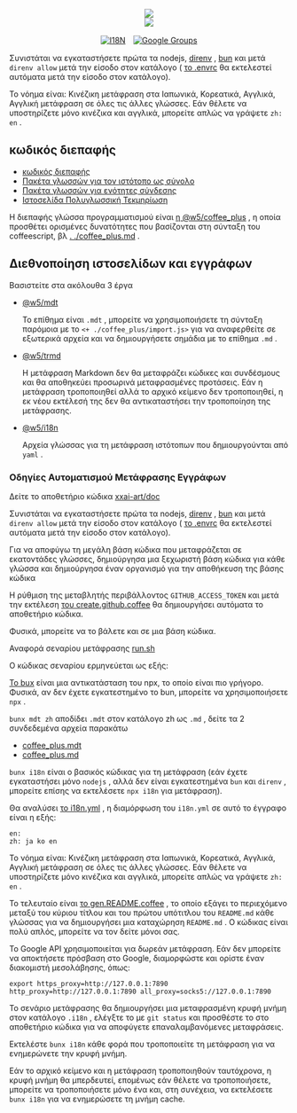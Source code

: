 <p align="center"><a href="https://xxai.art"><img src="https://cdn.jsdelivr.net/gh/xxai-art/doc/logo.svg"/></a><br/><a href="https://xxai.art"><img src="https://cdn.jsdelivr.net/gh/xxai-art/doc/xxai.svg"/></a></p><p align="center"><a href="https://github.com/xxai-art/doc#readme"><img alt="I18N" src="https://cdn.jsdelivr.net/gh/wactax/img/t.svg"/></a>　<a href="https://groups.google.com/u/0/g/xxai-art"><img alt="Google Groups" src="https://cdn.jsdelivr.net/gh/wactax/img/g-groups.svg"/></a></p>

Συνιστάται να εγκαταστήσετε πρώτα τα nodejs, [direnv](https://direnv.net) , [bun](https://github.com/oven-sh/bun) και μετά `direnv allow` μετά την είσοδο στον κατάλογο ( [το .envrc](https://github.com/xxai-art/doc/blob/main/.envrc) θα εκτελεστεί αυτόματα μετά την είσοδο στον κατάλογο).

Το νόημα είναι: Κινέζικη μετάφραση στα Ιαπωνικά, Κορεατικά, Αγγλικά, Αγγλική μετάφραση σε όλες τις άλλες γλώσσες. Εάν θέλετε να υποστηρίζετε μόνο κινέζικα και αγγλικά, μπορείτε απλώς να γράψετε `zh: en` .

## κωδικός διεπαφής

* [κωδικός διεπαφής](https://github.com/xxai-art/web)
* [Πακέτα γλωσσών για τον ιστότοπο ως σύνολο](https://github.com/xxai-art/web/tree/main/i18n)
* [Πακέτα γλωσσών για ενότητες σύνδεσης](https://github.com/wacpkg/user/tree/main/ui.i18n)
* [Ιστοσελίδα Πολυγλωσσική Τεκμηρίωση](https://github.com/xxai-doc)

Η διεπαφής γλώσσα προγραμματισμού είναι [η @w5/coffee_plus](http://npmjs.com/@w5/coffee_plus) , η οποία προσθέτει ορισμένες δυνατότητες που βασίζονται στη σύνταξη του coffeescript, βλ [. ./coffee_plus.md](./coffee_plus.md) .

## Διεθνοποίηση ιστοσελίδων και εγγράφων

Βασιστείτε στα ακόλουθα 3 έργα

* [@w5/mdt](https://www.npmjs.com/package/@w5/mdt)

  Το επίθημα είναι `.mdt` , μπορείτε να χρησιμοποιήσετε τη σύνταξη παρόμοια με το `<+ ./coffee_plus/import.js>` για να αναφερθείτε σε εξωτερικά αρχεία και να δημιουργήσετε σημάδια με το επίθημα `.md` .

* [@w5/trmd](https://www.npmjs.com/package/@w5/trmd)

  Η μετάφραση Markdown δεν θα μεταφράζει κώδικες και συνδέσμους και θα αποθηκεύει προσωρινά μεταφρασμένες προτάσεις. Εάν η μετάφραση τροποποιηθεί αλλά το αρχικό κείμενο δεν τροποποιηθεί, η εκ νέου εκτέλεσή της δεν θα αντικαταστήσει την τροποποίηση της μετάφρασης.

* [@w5/i18n](https://www.npmjs.com/package/@w5/i18n)

  Αρχεία γλώσσας για τη μετάφραση ιστότοπων που δημιουργούνται από `yaml` .

### Οδηγίες Αυτοματισμού Μετάφρασης Εγγράφων

Δείτε το αποθετήριο κώδικα [xxai-art/doc](https://github.com/xxai-art/doc)

Συνιστάται να εγκαταστήσετε πρώτα τα nodejs, [direnv](https://direnv.net) , [bun](https://github.com/oven-sh/bun) και μετά `direnv allow` μετά την είσοδο στον κατάλογο ( [το .envrc](https://github.com/xxai-art/doc/blob/main/.envrc) θα εκτελεστεί αυτόματα μετά την είσοδο στον κατάλογο).

Για να αποφύγω τη μεγάλη βάση κώδικα που μεταφράζεται σε εκατοντάδες γλώσσες, δημιούργησα μια ξεχωριστή βάση κώδικα για κάθε γλώσσα και δημιούργησα έναν οργανισμό για την αποθήκευση της βάσης κώδικα

Η ρύθμιση της μεταβλητής περιβάλλοντος `GITHUB_ACCESS_TOKEN` και μετά την εκτέλεση [του create.github.coffee](https://github.com/xxai-art/doc/blob/main/create.github.coffee) θα δημιουργήσει αυτόματα το αποθετήριο κώδικα.

Φυσικά, μπορείτε να το βάλετε και σε μια βάση κώδικα.

Αναφορά σεναρίου μετάφρασης [run.sh](https://github.com/xxai-art/doc/blob/main/run.sh)

Ο κώδικας σεναρίου ερμηνεύεται ως εξής:

[Το bux](https://bun.sh/docs/cli/bunx) είναι μια αντικατάσταση του npx, το οποίο είναι πιο γρήγορο. Φυσικά, αν δεν έχετε εγκατεστημένο το bun, μπορείτε να χρησιμοποιήσετε `npx` .

`bunx mdt zh` αποδίδει `.mdt` στον κατάλογο zh ως `.md` , δείτε τα 2 συνδεδεμένα αρχεία παρακάτω

* [coffee_plus.mdt](https://github.com/xxai-doc/zh/blob/main/coffee_plus.mdt)
* [coffee_plus.md](https://github.com/xxai-doc/zh/blob/main/coffee_plus.md)

`bunx i18n` είναι ο βασικός κώδικας για τη μετάφραση (εάν έχετε εγκαταστήσει μόνο `nodejs` , αλλά δεν είναι εγκατεστημένα `bun` και `direnv` , μπορείτε επίσης να εκτελέσετε `npx i18n` για μετάφραση).

Θα αναλύσει [το i18n.yml](https://github.com/xxai-art/doc/blob/main/i18n.yml) , η διαμόρφωση του `i18n.yml` σε αυτό το έγγραφο είναι η εξής:

```
en:
zh: ja ko en
```

Το νόημα είναι: Κινέζικη μετάφραση στα Ιαπωνικά, Κορεατικά, Αγγλικά, Αγγλική μετάφραση σε όλες τις άλλες γλώσσες. Εάν θέλετε να υποστηρίζετε μόνο κινέζικα και αγγλικά, μπορείτε απλώς να γράψετε `zh: en` .

Το τελευταίο είναι [το gen.README.coffee](https://github.com/xxai-art/doc/blob/main/gen.README.coffee) , το οποίο εξάγει το περιεχόμενο μεταξύ του κύριου τίτλου και του πρώτου υπότιτλου του `README.md` κάθε γλώσσας για να δημιουργήσει μια καταχώρηση `README.md` . Ο κώδικας είναι πολύ απλός, μπορείτε να τον δείτε μόνοι σας.

Το Google API χρησιμοποιείται για δωρεάν μετάφραση. Εάν δεν μπορείτε να αποκτήσετε πρόσβαση στο Google, διαμορφώστε και ορίστε έναν διακομιστή μεσολάβησης, όπως:

```
export https_proxy=http://127.0.0.1:7890 http_proxy=http://127.0.0.1:7890 all_proxy=socks5://127.0.0.1:7890
```

Το σενάριο μετάφρασης θα δημιουργήσει μια μεταφρασμένη κρυφή μνήμη στον κατάλογο `.i18n` , ελέγξτε το με `git status` και προσθέστε το στο αποθετήριο κώδικα για να αποφύγετε επαναλαμβανόμενες μεταφράσεις.

Εκτελέστε `bunx i18n` κάθε φορά που τροποποιείτε τη μετάφραση για να ενημερώνετε την κρυφή μνήμη.

Εάν το αρχικό κείμενο και η μετάφραση τροποποιηθούν ταυτόχρονα, η κρυφή μνήμη θα μπερδευτεί, επομένως εάν θέλετε να τροποποιήσετε, μπορείτε να τροποποιήσετε μόνο ένα και, στη συνέχεια, να εκτελέσετε `bunx i18n` για να ενημερώσετε τη μνήμη cache.
